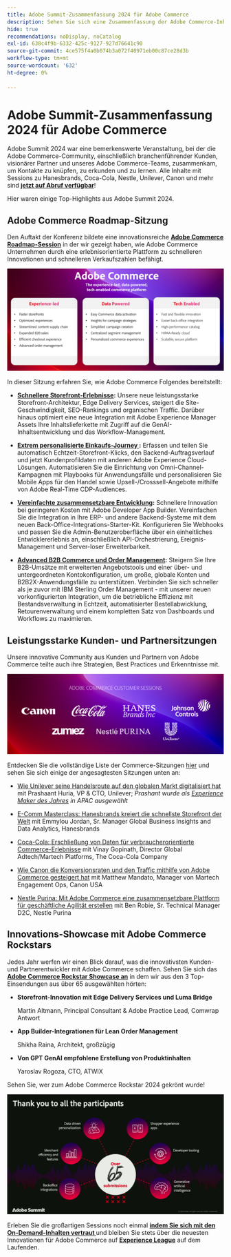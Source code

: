 ```yaml
---
title: Adobe Summit-Zusammenfassung 2024 für Adobe Commerce
description: Sehen Sie sich eine Zusammenfassung der Adobe Commerce-Inhalte des Adobe Summit-Events 2024 an.
hide: true
recommendations: noDisplay, noCatalog
exl-id: 638c4f9b-6332-425c-9127-927d76641c90
source-git-commit: 4ce575f4a0b074b3a072f40971eb00c87ce28d3b
workflow-type: tm+mt
source-wordcount: '632'
ht-degree: 0%

---
```


# Adobe Summit-Zusammenfassung 2024 für Adobe Commerce

Adobe Summit 2024 war eine bemerkenswerte Veranstaltung, bei der die Adobe Commerce-Community, einschließlich branchenführender Kunden, visionärer Partner und unseres Adobe Commerce-Teams, zusammenkam, um Kontakte zu knüpfen, zu erkunden und zu lernen. Alle Inhalte mit Sessions zu Hanesbrands, Coca-Cola, Nestle, Unilever, Canon und mehr sind [**jetzt auf Abruf verfügbar**](https://business.adobe.com/summit/2024/sessions.html?Track=Commerce)!

Hier waren einige Top-Highlights aus Adobe Summit 2024.

## Adobe Commerce Roadmap-Sitzung

Den Auftakt der Konferenz bildete eine innovationsreiche [**Adobe Commerce Roadmap-Session**](https://business.adobe.com/summit/2024/sessions/adobe-commerce-2024-product-roadmap-review-s432.html) in der wir gezeigt haben, wie Adobe Commerce Unternehmen durch eine erlebnisorientierte Plattform zu schnelleren Innovationen und schnelleren Verkaufszahlen befähigt.

![Ein Screenshot eines Computers](../../assets/events/image1.png)

In dieser Sitzung erfahren Sie, wie Adobe Commerce Folgendes bereitstellt:

- **[Schnellere Storefront-Erlebnisse](https://experienceleague.adobe.com/developer/commerce/storefront/?lang=de):** Unsere neue leistungsstarke Storefront-Architektur, Edge Delivery Services, steigert die Site-Geschwindigkeit, SEO-Rankings und organischen Traffic. Darüber hinaus optimiert eine neue Integration mit Adobe Experience Manager Assets Ihre Inhaltslieferkette mit Zugriff auf die GenAI-Inhaltsentwicklung und das Workflow-Management.

- **[Extrem personalisierte Einkaufs-Journey ](https://experienceleague.adobe.com/de/docs/commerce-admin/customers/customers-menu/personalize-scale):** Erfassen und teilen Sie automatisch Echtzeit-Storefront-Klicks, den Backend-Auftragsverlauf und jetzt Kundenprofildaten mit anderen Adobe Experience Cloud-Lösungen. Automatisieren Sie die Einrichtung von Omni-Channel-Kampagnen mit Playbooks für Anwendungsfälle und personalisieren Sie Mobile Apps für den Handel sowie Upsell-/Crosssell-Angebote mithilfe von Adobe Real-Time CDP-Audiences.

- **[Vereinfachte zusammensetzbare Entwicklung](https://developer.adobe.com/commerce/extensibility/app-development/learning-path/):** Schnellere Innovation bei geringeren Kosten mit Adobe Developer App Builder. Vereinfachen Sie die Integration in Ihre ERP- und andere Backend-Systeme mit dem neuen Back-Office-Integrations-Starter-Kit. Konfigurieren Sie Webhooks und passen Sie die Admin-Benutzeroberfläche über ein einheitliches Entwicklererlebnis an, einschließlich API-Orchestrierung, Ereignis-Management und Server-loser Erweiterbarkeit.

- **[Advanced B2B Commerce und Order Management](https://experienceleague.adobe.com/de/docs/commerce-admin/b2b/introduction):** Steigern Sie Ihre B2B-Umsätze mit erweiterten Angebotstools und einer über- und untergeordneten Kontokonfiguration, um große, globale Konten und B2B2X-Anwendungsfälle zu unterstützen. Verbinden Sie sich schneller als je zuvor mit IBM Sterling Order Management - mit unserer neuen vorkonfigurierten Integration, um die betriebliche Effizienz mit Bestandsverwaltung in Echtzeit, automatisierter Bestellabwicklung, Retourenverwaltung und einem kompletten Satz von Dashboards und Workflows zu maximieren.

## Leistungsstarke Kunden- und Partnersitzungen

Unsere innovative Community aus Kunden und Partnern von Adobe Commerce teilte auch ihre Strategien, Best Practices und Erkenntnisse mit.

![Eine Gruppe von Logos auf lila Hintergrund](../../assets/events/image2.png)

Entdecken Sie die vollständige Liste der Commerce-Sitzungen [hier](https://business.adobe.com/summit/2024/sessions.html?Track=Commerce) und sehen Sie sich einige der angesagtesten Sitzungen unten an:

- [Wie Unilever seine Handelsroute auf den globalen Markt digitalisiert hat](https://business.adobe.com/summit/2024/sessions/how-unilever-digitized-its-distributive-trade-rout-s430.html) mit Prashaant Huria, VP &amp; CTO, Unilever; *Prashant wurde als [Experience Maker des Jahres](https://www.adobeexperienceawards.com/stories2024) in APAC ausgewählt*

- [E-Comm Masterclass: Hanesbrands kreiert die schnellste Storefront der Welt](https://business.adobe.com/summit/2024/sessions/ecomm-masterclass-hanesbrands-creates-the-worlds-f-s435.html) mit Emmylou Jordan, Sr. Manager Global Business Insights and Data Analytics, Hanesbrands

- [Coca-Cola: Erschließung von Daten für verbraucherorientierte Commerce-Erlebnisse](https://business.adobe.com/summit/2024/sessions/cocacola-unlocking-data-to-create-consumercentric-s434.html) mit Vinay Gopinath, Director Global Adtech/Martech Platforms, The Coca-Cola Company

- [Wie Canon die Konversionsraten und den Traffic mithilfe von Adobe Commerce gesteigert hat](https://business.adobe.com/summit/2024/sessions/how-canon-increased-conversion-rates-and-traffic-u-s438.html) mit Matthew Mandato, Manager von Martech Engagement Ops, Canon USA

- [Nestle Purina: Mit Adobe Commerce eine zusammensetzbare Plattform für geschäftliche Agilität erstellen](https://business.adobe.com/summit/2024/sessions/purina-takes-composable-commerce-approach-to-boost-s437.html) mit Ben Robie, Sr. Technical Manager D2C, Nestle Purina

## Innovations-Showcase mit Adobe Commerce Rockstars

Jedes Jahr werfen wir einen Blick darauf, was die innovativsten Kunden- und Partnerentwickler mit Adobe Commerce schaffen. Sehen Sie sich das **[Adobe Commerce Rockstar Showcase an](https://business.adobe.com/summit/2024/sessions/adobe-commerce-rockstar-showcase-s431.html)** in dem wir aus den 3 Top-Einsendungen aus über 65 ausgewählten hörten:

- **Storefront-Innovation mit Edge Delivery Services und Luma Bridge**

  Martin Altmann, Principal Consultant &amp; Adobe Practice Lead, Comwrap Antwort

- **App Builder-Integrationen für Lean Order Management**

  Shikha Raina, Architekt, großzügig

- **Von GPT GenAI empfohlene Erstellung von Produktinhalten**

  Yaroslav Rogoza, CTO, ATWIX

Sehen Sie, wer zum Adobe Commerce Rockstar 2024 gekrönt wurde!

![Ein Screenshot eines schwarzen Hintergrunds mit weißem Text und Symbolen](../../assets/events/image3.png)

Erleben Sie die großartigen Sessions noch einmal **[indem Sie sich mit den On-Demand-Inhalten vertraut ](https://business.adobe.com/summit/2024/sessions.html?Track=Commerce)** und bleiben Sie stets über die neuesten Innovationen für Adobe Commerce auf [**Experience League**](https://experienceleague.adobe.com/de/docs/commerce-admin/start/about) auf dem Laufenden.
